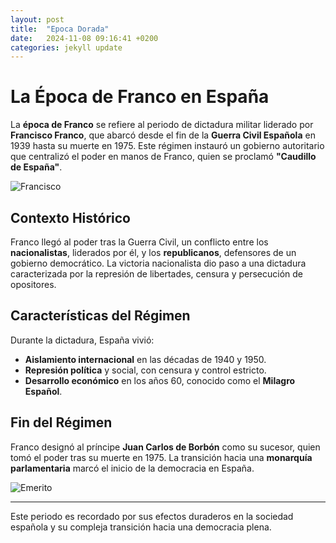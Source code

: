```yaml
---
layout: post
title:  "Epoca Dorada"
date:   2024-11-08 09:16:41 +0200
categories: jekyll update
---
```

# La Época de Franco en España

La **época de Franco** se refiere al periodo de dictadura militar liderado por **Francisco Franco**, que abarcó desde el fin de la **Guerra Civil Española** en 1939 hasta su muerte en 1975. Este régimen instauró un gobierno autoritario que centralizó el poder en manos de Franco, quien se proclamó **"Caudillo de España"**.

![Francisco](/Lagrange/assets/img/franco.jpg)

## Contexto Histórico
Franco llegó al poder tras la Guerra Civil, un conflicto entre los **nacionalistas**, liderados por él, y los **republicanos**, defensores de un gobierno democrático. La victoria nacionalista dio paso a una dictadura caracterizada por la represión de libertades, censura y persecución de opositores.

## Características del Régimen
Durante la dictadura, España vivió:
- **Aislamiento internacional** en las décadas de 1940 y 1950.
- **Represión política** y social, con censura y control estricto.
- **Desarrollo económico** en los años 60, conocido como el **Milagro Español**.

## Fin del Régimen
Franco designó al príncipe **Juan Carlos de Borbón** como su sucesor, quien tomó el poder tras su muerte en 1975. La transición hacia una **monarquía parlamentaria** marcó el inicio de la democracia en España.

![Emerito](/Lagrange/assets/img/juancarlos.jpg)

---

Este periodo es recordado por sus efectos duraderos en la sociedad española y su compleja transición hacia una democracia plena.
